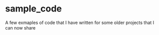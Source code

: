 sample_code
===========

A few exmaples of code that I have written for some older projects that I can now share
